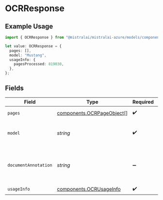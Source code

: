 # OCRResponse

## Example Usage

```typescript
import { OCRResponse } from "@mistralai/mistralai-azure/models/components";

let value: OCRResponse = {
  pages: [],
  model: "Mustang",
  usageInfo: {
    pagesProcessed: 819030,
  },
};
```

## Fields

| Field                                                                  | Type                                                                   | Required                                                               | Description                                                            |
| ---------------------------------------------------------------------- | ---------------------------------------------------------------------- | ---------------------------------------------------------------------- | ---------------------------------------------------------------------- |
| `pages`                                                                | [components.OCRPageObject](../../models/components/ocrpageobject.md)[] | :heavy_check_mark:                                                     | List of OCR info for pages.                                            |
| `model`                                                                | *string*                                                               | :heavy_check_mark:                                                     | The model used to generate the OCR.                                    |
| `documentAnnotation`                                                   | *string*                                                               | :heavy_minus_sign:                                                     | Formatted response in the request_format if provided in json str       |
| `usageInfo`                                                            | [components.OCRUsageInfo](../../models/components/ocrusageinfo.md)     | :heavy_check_mark:                                                     | N/A                                                                    |